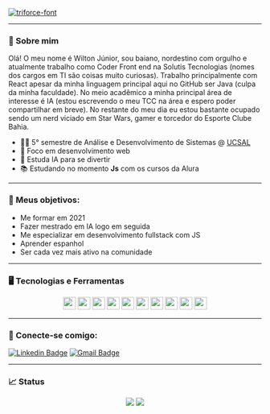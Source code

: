 <a href="https://fontmeme.com/fonts/triforce-font/"><img src="https://fontmeme.com/permalink/201229/a8755b074695d99bf0384c4ebe26f554.png" alt="triforce-font" border="0"></a>

---

### 📝 Sobre mim

Olá! O meu nome é Wilton Júnior, sou baiano, nordestino com orgulho e atualmente trabalho como Coder Front end na Solutis Tecnologias (nomes dos cargos em TI são coisas muito curiosas). Trabalho principalmente com React apesar da minha linguagem principal aqui no GitHub ser Java (culpa da minha faculdade). No meio acadêmico a minha principal área de interesse é IA (estou escrevendo o meu TCC na área e espero poder compartilhar em breve). No restante do meu dia eu estou bastante ocupado sendo um nerd viciado em Star Wars, gamer e torcedor do Esporte Clube Bahia.

- 👨‍🎓 5° semestre de Análise e Desenvolvimento de Sistemas @ [UCSAL](https://www.ucsal.br/)
- 💢 Foco em desenvolvimento web
- 🤖 Estuda IA para se divertir
- 📚 Estudando no momento **Js** com os cursos da Alura

---

### 🚀 Meus objetivos:

- Me formar em 2021
- Fazer mestrado em IA logo em seguida
- Me especializar em desenvolvimento fullstack com JS
- Aprender espanhol
- Ser cada vez mais ativo na comunidade

---

### 🖥 Tecnologias e Ferramentas

<p align="center">

<img src="https://img.shields.io/badge/javascript-%23F7DF1E.svg?&style=for-the-badge&logo=javascript&logoColor=black" height="25"/>
<img src="https://img.shields.io/badge/node.js%20-%2343853D.svg?&style=for-the-badge&logo=node.js&logoColor=white" height="25"/>
<img src="https://img.shields.io/badge/react%20-%2320232a.svg?&style=for-the-badge&logo=react&logoColor=%2361DAFB" height="25"/>
<img src="https://img.shields.io/badge/typescript%20-%23007ACC.svg?&style=for-the-badge&logo=typescript&logoColor=white" height="25"/>
<img src="https://img.shields.io/badge/-npm-CB3837?style=flat-square&logo=npm" height="25"/>
<img src="https://img.shields.io/badge/html5%20-%23E34F26.svg?&style=for-the-badge&logo=html5&logoColor=white" height="25"/>
<img src="https://img.shields.io/badge/css3%20-%231572B6.svg?&style=for-the-badge&logo=css3&logoColor=white" height="25"/>
<img src="https://img.shields.io/badge/docker%20-%230db7ed.svg?&style=for-the-badge&logo=docker&logoColor=white" height="25"/>
<img src="https://img.shields.io/badge/-GitHub-181717?style=flat-square&logo=github" height="25"/>
<img src="https://img.shields.io/badge/git%20-%23F05033.svg?&style=for-the-badge&logo=git&logoColor=white" height="25"/>

</p>

---

### 🤝 Conecte-se comigo:
[![Linkedin Badge](https://img.shields.io/badge/-LinkedIn-blue?style=flat-square&logo=Linkedin&logoColor=white&link=https://www.linkedin.com/in/wilton-oliveira-jr-39811b15b/)](https://www.linkedin.com/in/wilton-oliveira-jr-39811b15b/)
[![Gmail Badge](https://img.shields.io/badge/-Gmail-c14438?style=flat-square&logo=Gmail&logoColor=white&link=mailto:oliveirajrwilton@gmail.com)](mailto:oliveirajrwilton@gmail.com)

---
### 📈 Status
<p align="center">
  <img src="https://github-readme-stats.vercel.app/api?username=WiltonOliveira&theme=tokyonight&show_icons=true"></img>
  <img src = "https://github-readme-stats.vercel.app/api/top-langs/?username=WiltonOliveira&hide=css,html,php&theme=tokyonight">
</p>

